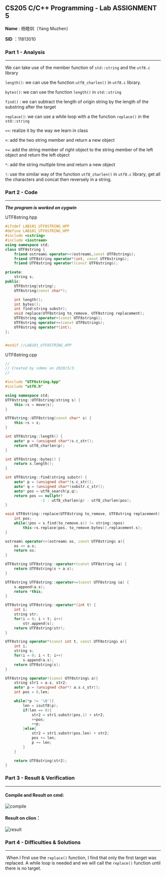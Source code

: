 ## CS205 C/C++ Programming - Lab ASSIGNMENT 5

**Name** : 杨睦圳（Yang Muzhen）

**SID** ：11813010

### Part 1 - Analysis

------

We can take use of the member function of `std::string` and the `utf8.c` library

`length()`: we can use the function `utf8_charlen()` in `utf8.c` library.

`bytes()`: we can use the function `length()` in `std::string`

`find()` : we can subtract the length of origin string by the length of the substring after the target

`replace()`: we can use a while loop with a the function `replace()` in the `std::string`

`<<`: realize it by the way we learn in class

`+`: add the two string member and return a new object

`+=`: add the string member of right object to the string member of the left object and return the left object

`*`: add the string multiple time and return a new object

`!`: use the similar way of the function `utf8_charlen()` in `utf8.c` library, get all the characters and concat then reversely in a string.

### Part 2 - Code

----------

***The program is worked on cygwin***

UTF8string.hpp

```c++
#ifndef LAB101_UTF8STRING_HPP
#define LAB101_UTF8STRING_HPP
#include <cstring>
#include <iostream>
using namespace std;
class UTF8string {
    friend ostream& operator<<(ostream&,const UTF8string&);
    friend UTF8string operator*(int, const UTF8string&);
    friend UTF8string operator!(const UTF8string&);

private:
    string s;
public:
    UTF8string(string);
    UTF8string(const char*);

    int length();
    int bytes();
    int find(string substr);
    void replace(UTF8string to_remove, UTF8string replacement);
    UTF8string operator+(const UTF8string&);
    UTF8string operator+=(const UTF8string&);
    UTF8string operator*(int);
};


#endif //LAB101_UTF8STRING_HPP
```



UTF8string.cpp

```c++
//
// Created by sdmms on 2020/5/3.
//

#include "UTF8string.hpp"
#include "utf8.h"

using namespace std;
UTF8string::UTF8string(string s) {
    this->s = move(s);
}

UTF8string::UTF8string(const char* s) {
    this->s = s;
}

int UTF8string::length() {
    auto* p = (unsigned char*)s.c_str();
    return utf8_charlen(p);
}

int UTF8string::bytes() {
    return s.length();
}

int UTF8string::find(string substr) {
    auto* p = (unsigned char*)s.c_str();
    auto* q = (unsigned char*)substr.c_str();
    auto* pos = utf8_search(p,q);
    return pos == nullptr?
                -1 : utf8_charlen(p) - utf8_charlen(pos);
}

void UTF8string::replace(UTF8string to_remove, UTF8string replacement) {
    int pos;
    while((pos = s.find(to_remove.s)) != string::npos)
        this->s.replace(pos, to_remove.bytes(),replacement.s);
}

ostream& operator<<(ostream& os, const UTF8string& a){
    os << a.s;
    return os;
}

UTF8string UTF8string::operator+(const UTF8string &a) {
    return UTF8string(s + a.s);
}

UTF8string UTF8string::operator+=(const UTF8string &a) {
    s.append(a.s);
    return *this;
}

UTF8string UTF8string::operator*(int t) {
    int i;
    string str;
    for(i = 0; i < t; i++)
        str.append(s);
    return UTF8string(str);
}

UTF8string operator*(const int t, const UTF8string& a){
    int i;
    string s;
    for(i = 0; i < t; i++)
        s.append(a.s);
    return UTF8string(s);
}

UTF8string operator!(const UTF8string& a){
    string str1 = a.s, str2;
    auto* p = (unsigned char*) a.s.c_str();
    int pos = 0,len;

    while(*p != '\0'){
        len = isutf8(p);
        if(len == 0){
            str2 = str1.substr(pos,1) + str2;
            ++pos;
            ++p;
        }else{
            str2 = str1.substr(pos,len) + str2;
            pos += len;
            p += len;
        }
    }

    return UTF8string(str2);
}
```



### Part 3 - Result & Verification

-------

#### Compile and Result on cmd:

![compile](C:\Users\sdmms\Desktop\cs\cpp\assignment5\compile.PNG)

#### Result on clion：

![result](C:\Users\sdmms\Desktop\cs\cpp\assignment5\result.PNG)

### Part 4 - Difficulties & Solutions

----

​	When I first use the `replace()` function, I find that only the first target was replaced. A while loop is needed and we will call the `replace()` function until there is no target.
